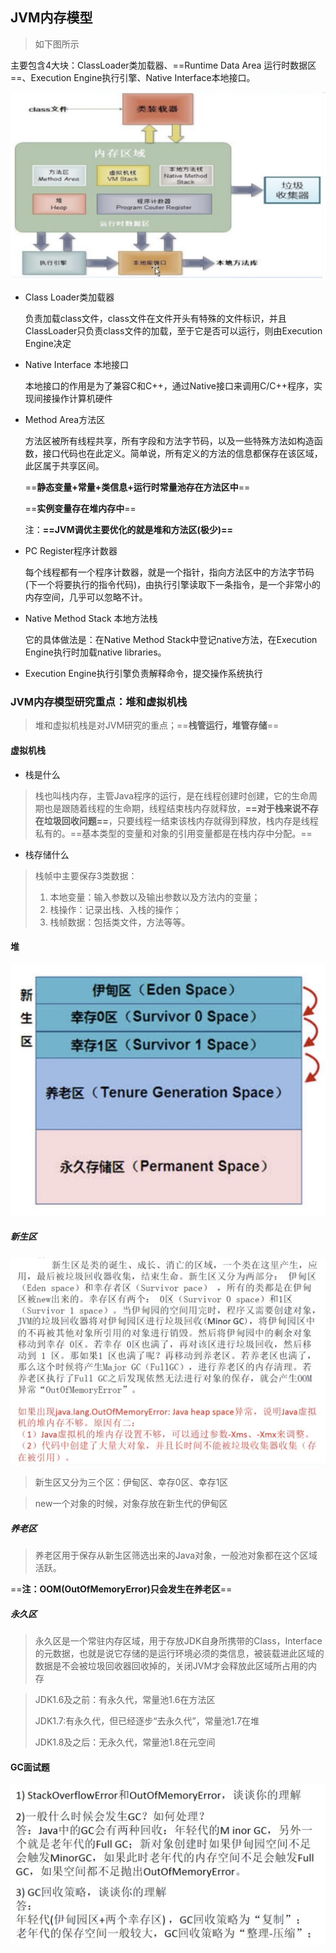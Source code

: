 ## JVM内存模型

> 如下图所示

主要包含4大块：ClassLoader类加载器、==Runtime Data Area 运行时数据区==、Execution Engine执行引擎、Native Interface本地接口。

![JVM内存模型](./jvm内存模型1.png)

- Class Loader类加载器

  负责加载class文件，class文件在文件开头有特殊的文件标识，并且ClassLoader只负责class文件的加载，至于它是否可以运行，则由Execution Engine决定

- Native Interface 本地接口

  本地接口的作用是为了兼容C和C++，通过Native接口来调用C/C++程序，实现间接操作计算机硬件

- Method Area方法区

  方法区被所有线程共享，所有字段和方法字节码，以及一些特殊方法如构造函数，接口代码也在此定义。简单说，所有定义的方法的信息都保存在该区域，此区属于共享区间。

  ==**静态变量+常量+类信息+运行时常量池存在方法区中**==

  ==**实例变量存在堆内存中**==

  注：**==JVM调优主要优化的就是堆和方法区(极少)==**

- PC Register程序计数器

  每个线程都有一个程序计数器，就是一个指针，指向方法区中的方法字节码(下一个将要执行的指令代码)，由执行引擎读取下一条指令，是一个非常小的内存空间，几乎可以忽略不计。

- Native  Method Stack 本地方法栈

  它的具体做法是：在Native  Method Stack中登记native方法，在Execution Engine执行时加载native libraries。

- Execution Engine执行引擎负责解释命令，提交操作系统执行

### JVM内存模型研究重点：堆和虚拟机栈

> 堆和虚拟机栈是对JVM研究的重点；==**栈管运行，堆管存储**==

#### 虚拟机栈

- 栈是什么

> 栈也叫栈内存，主管Java程序的运行，是在线程创建时创建，它的生命周期也是跟随着线程的生命期，线程结束栈内存就释放，**==对于栈来说不存在垃圾回收问题==**，只要线程一结束该栈内存就得到释放，栈内存是线程私有的。==基本类型的变量和对象的引用变量都是在栈内存中分配。==

- 栈存储什么

> 栈帧中主要保存3类数据：
>
> 1. 本地变量：输入参数以及输出参数以及方法内的变量；
> 2. 栈操作：记录出栈、入栈的操作；
> 3. 栈帧数据：包括类文件，方法等等。

#### 堆

![堆内存分区](./堆内存分区.png)

##### 新生区

![新生区](./jvm新生区.png)

> 新生区又分为三个区：伊甸区、幸存0区、幸存1区

> new一个对象的时候，对象存放在新生代的伊甸区

##### 养老区

> 养老区用于保存从新生区筛选出来的Java对象，一般池对象都在这个区域活跃。

==**注：OOM(OutOfMemoryError)只会发生在养老区**==

##### 永久区

> 永久区是一个常驻内存区域，用于存放JDK自身所携带的Class，Interface的元数据，也就是说它存储的是运行环境必须的类信息，被装载进此区域的数据是不会被垃圾回收器回收掉的，关闭JVM才会释放此区域所占用的内存

> JDK1.6及之前：有永久代，常量池1.6在方法区
>
> JDK1.7:有永久代，但已经逐步“去永久代”，常量池1.7在堆
>
> JDK1.8及之后：无永久代，常量池1.8在元空间

#### GC面试题

![GC面试题](./GC面试题.png)

